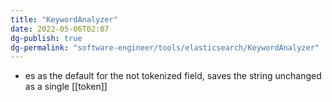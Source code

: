 ```yaml
---
title: "KeywordAnalyzer"
date: 2022-05-06T02:07
dg-publish: true
dg-permalink: "software-engineer/tools/elasticsearch/KeywordAnalyzer"
---
```

- es as the default for the not tokenized field, saves the string unchanged as a single [[token]]